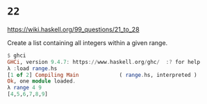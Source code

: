 # `22`

https://wiki.haskell.org/99_questions/21_to_28

Create a list containing all integers within a given range.

```haskell
$ ghci
GHCi, version 9.4.7: https://www.haskell.org/ghc/  :? for help
λ :load range.hs 
[1 of 2] Compiling Main             ( range.hs, interpreted )
Ok, one module loaded.
λ range 4 9
[4,5,6,7,8,9]
```
